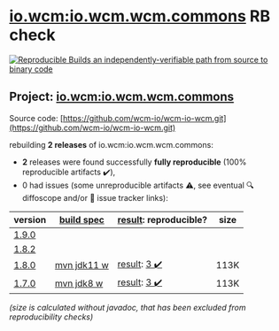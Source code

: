 [io.wcm:io.wcm.wcm.commons](https://central.sonatype.com/artifact/io.wcm/io.wcm.wcm.commons/versions) RB check
=======

[![Reproducible Builds](https://reproducible-builds.org/images/logos/rb.svg) an independently-verifiable path from source to binary code](https://reproducible-builds.org/)

## Project: [io.wcm:io.wcm.wcm.commons](https://central.sonatype.com/artifact/io.wcm/io.wcm.wcm.commons/versions)

Source code: [https://github.com/wcm-io/wcm-io-wcm.git](https://github.com/wcm-io/wcm-io-wcm.git)

rebuilding **2 releases** of io.wcm:io.wcm.wcm.commons:
- **2** releases were found successfully **fully reproducible** (100% reproducible artifacts :heavy_check_mark:),
- 0 had issues (some unreproducible artifacts :warning:, see eventual :mag: diffoscope and/or :memo: issue tracker links):

| version | [build spec](/BUILDSPEC.md) | [result](https://reproducible-builds.org/docs/jvm/): reproducible? | size |
| -- | --------- | ------ | -- |
| [1.9.0](https://search.maven.org/artifact/io.wcm/io.wcm.wcm.commons/1.9.0/pom) | | | |
| [1.8.2](https://search.maven.org/artifact/io.wcm/io.wcm.wcm.commons/1.8.2/pom) | | | |
| [1.8.0](https://search.maven.org/artifact/io.wcm/io.wcm.wcm.commons/1.8.0/pom) | [mvn jdk11 w](wcm-commons-1.8.0.buildspec) | [result](io.wcm.wcm.commons-1.8.0.buildinfo): [3 :heavy_check_mark: ](io.wcm.wcm.commons-1.8.0.buildcompare) | 113K |
| [1.7.0](https://search.maven.org/artifact/io.wcm/io.wcm.wcm.commons/1.7.0/pom) | [mvn jdk8 w](wcm-commons-1.7.0.buildspec) | [result](io.wcm.wcm.commons-1.7.0.buildinfo): [3 :heavy_check_mark: ](io.wcm.wcm.commons-1.7.0.buildcompare) | 113K |

<i>(size is calculated without javadoc, that has been excluded from reproducibility checks)</i>
